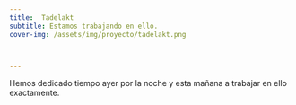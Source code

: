 ```yaml
---
title:  Tadelakt
subtitle: Estamos trabajando en ello.
cover-img: /assets/img/proyecto/tadelakt.png



---
```


Hemos dedicado tiempo ayer por la noche y esta mañana a trabajar en ello exactamente.







